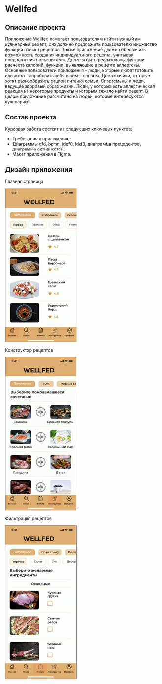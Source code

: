 # Wellfed

## Описание проекта

Приложение Wellfed помогает пользователям найти нужный им кулинарный рецепт, оно должно предложить пользователю множество функций поиска рецептов. Также приложение должно обеспечить возможность создания индивидуального рецепта, учитывая предпочтения пользователя. Должны быть
реализованы функции расчёета калорий, функции, выявляющие в рецепте
аллергены.  
Основные пользователи приложения - люди, которые любят готовить или
хотят попробовать себя в чём-то новом. Домохозяйки, которые хотят разнообразить рацион питания семьи. Спортсмены и люди, ведущие здоровый образ
жизни. Люди, у которых есть аллергическая реакция на некоторые продукты
и которым тяжело найти рецепт. В целом приложение рассчитано на людей,
которые интересуются кулинарией.

## Состав проекта

Курсовая работа состоит из следующих ключевых пунктов:
- Требования к приложению;
- Диаграммы dfd, bpmn, idef0, idef3, диаграмма прецедентов, диаграмма активностей;
- Макет приложения в Figma.


## Дизайн приложения

Главная страница

<img src="startpage.png" height="500">

Конструктор рецептов

<img src="konstruktor.png" height="500">

Фильтрация рецептов

<img src="philtr.png" height="500">
